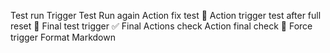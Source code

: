 Test run
Trigger Test
Run again
Action fix test
🎯 Action trigger test after full reset
🧪 Final test trigger
✅ Final Actions check
Action final check
🚀 Force trigger Format Markdown
